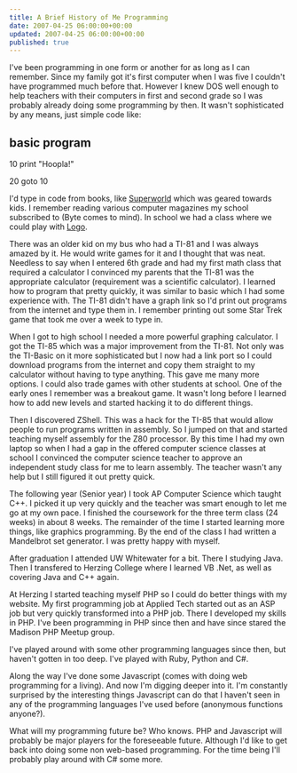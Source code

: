 ```yaml
---
title: A Brief History of Me Programming
date: 2007-04-25 06:00:00+00:00
updated: 2007-04-25 06:00:00+00:00
published: true
---
```


I've been programming in one form or another for as long as I can remember.  Since my family got it's first computer when I was five I couldn't have programmed much before that.  However I knew DOS well enough to help teachers with their computers in first and second grade so I was probably already doing some programming by then.  It wasn't sophisticated by any means, just simple code like:

## basic program

10 print "Hoopla!"

20 goto 10

I'd type in code from books, like [Superworld](http://www.amazon.com/dp/0590334778/) which was geared towards kids.  I remember reading various computer magazines my school subscribed to (Byte comes to mind).  In school we had a class where we could play with [Logo](http://en.wikipedia.org/wiki/Logo_programming_language).

There was an older kid on my bus who had a TI-81 and I was always amazed by it.  He would write games for it and I thought that was neat.  Needless to say when I entered 6th grade and had my first math class that required a calculator I convinced my parents that the TI-81 was the appropriate calculator (requirement was a scientific calculator).  I learned how to program that pretty quickly, it was similar to basic which I had some experience with.  The TI-81 didn't have a graph link so I'd print out programs from the internet and type them in.  I remember printing out some Star Trek game that took me over a week to type in.

When I got to high school I needed a more powerful graphing calculator.  I got the TI-85 which was a major improvement from the TI-81.  Not only was the TI-Basic on it more sophisticated but I now had a link port so I could download programs from the internet and copy them straight to my calculator without having to type anything.  This gave me many more options.  I could also trade games with other students at school.  One of the early ones I remember was a breakout game.  It wasn't long before I learned how to add new levels and started hacking it to do different things.

Then I discovered ZShell.  This was a hack for the TI-85 that would allow people to run programs written in assembly.  So I jumped on that and started teaching myself assembly for the Z80 processor.  By this time I had my own laptop so when I had a gap in the offered computer science classes at school I convinced the computer science teacher to approve an independent study class for me to learn assembly.  The teacher wasn't any help but I still figured it out pretty quick.

The following year (Senior year) I took AP Computer Science which taught C++.  I picked it up very quickly and the teacher was smart enough to let me go at my own pace.  I finished the coursework for the three term class (24 weeks) in about 8 weeks.  The remainder of the time I started learning more things, like graphics programming.  By the end of the class I had written a Mandelbrot set generator.  I was pretty happy with myself.

After graduation I attended UW Whitewater for a bit.  There I studying Java.  Then I transfered to Herzing College where I learned VB .Net, as well as covering Java and C++ again.

At Herzing I started teaching myself PHP so I could do better things with my website.  My first programming job at Applied Tech started out as an ASP job but very quickly transformed into a PHP job.  There I developed my skills in PHP.  I've been programming in PHP since then and have since stared the Madison PHP Meetup group.

I've played around with some other programming languages since then, but haven't gotten in too deep.  I've played with Ruby, Python and C#.

Along the way I've done some Javascript (comes with doing web programming for a living).  And now I'm digging deeper into it.  I'm constantly surprised by the interesting things Javascript can do that I haven't seen in any of the programming languages I've used before (anonymous functions anyone?).

What will my programming future be? Who knows.  PHP and Javascript will probably be major players for the foreseeable future. Although I'd like to get back into doing some non web-based programming.  For the time being I'll probably play around with C# some more.

